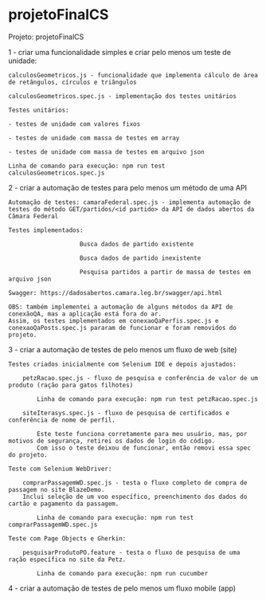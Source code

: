 # projetoFinalCS
Projeto: projetoFinalCS

1 - criar uma funcionalidade simples e criar pelo menos um teste de unidade:

    calculosGeometricos.js - funcionalidade que implementa cálculo de área de retângulos, círculos e triângulos
      
    calculosGeometricos.spec.js - implementação dos testes unitários
  
    Testes unitários:
    
    - testes de unidade com valores fixos
    
    - testes de unidade com massa de testes em array
    
    - testes de unidade com massa de testes em arquivo json

    Linha de comando para execução: npm run test calculosGeometricos.spec.js 


2 - criar a automação de testes para pelo menos um método de uma API

    Automação de testes: camaraFederal.spec.js - implementa automação de testes do método GET/partidos/<id partido> da API de dados abertos da Câmara Federal

    Testes implementados: 
  
                        Busca dados de partido existente
                        
                        Busca dados de partido inexistente
                        
                        Pesquisa partidos a partir de massa de testes em arquivo json
                      
    Swagger: https://dadosabertos.camara.leg.br/swagger/api.html

    OBS: também implementei a automação de alguns métodos da API de conexãoQA, mas a aplicação está fora do ar.
    Assim, os testes implementados em conexaoQaPerfis.spec.js e conexaoQaPosts.spec.js pararam de funcionar e foram removidos do projeto.


3 - criar a automação de testes de pelo menos um fluxo de web (site)

    Testes criados inicialmente com Selenium IDE e depois ajustados:
  
        petzRacao.spec.js - fluxo de pesquisa e conferência de valor de um produto (ração para gatos filhotes)
      
            Linha de comando para execução: npm run test petzRacao.spec.js

        siteIterasys.spec.js - fluxo de pesquisa de certificados e conferência de nome de perfil. 
      
            Este teste funciona corretamente para meu usuário, mas, por motivos de segurança, retirei os dados de login do código.
            Com isso o teste deixou de funcionar, então removi essa spec do projeto.

    Teste com Selenium WebDriver:
    
        comprarPassagemWD.spec.js - testa o fluxo completo de compra de passagem no site BlazeDemo.
        Inclui seleção de um voo específico, preenchimento dos dados do cartão e pagamento da passagem.
  
            Linha de comando para execução: npm run test comprarPassagemWD.spec.js
    
    Teste com Page Objects e Gherkin:
    
        pesquisarProdutoPO.feature - testa o fluxo de pesquisa de uma ração específica no site da Petz.
  
            Linha de comando para execução: npm run cucumber
                 
4 - criar a automação de testes de pelo menos um fluxo mobile (app)
